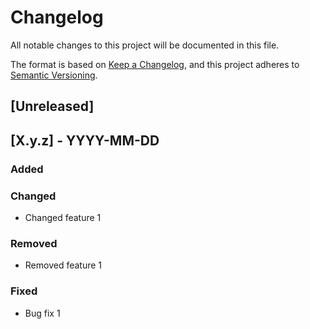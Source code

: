 # Changelog

All notable changes to this project will be documented in this file.

The format is based on [Keep a Changelog](https://keepachangelog.com/en/1.0.0/),
and this project adheres to [Semantic Versioning](https://semver.org/spec/v2.0.0.html).

## [Unreleased]

## [X.y.z] - YYYY-MM-DD

### Added

### Changed
- Changed feature 1

### Removed
- Removed feature 1

### Fixed
- Bug fix 1

[//]: # (Added, Changed, Removed, Fixed are the possible headers for each changlog version)
